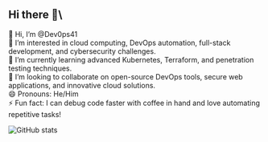 ## Hi there 👋\
👋 Hi, I’m @Dev0ps41\
👀 I’m interested in cloud computing, DevOps automation, full-stack development, and cybersecurity challenges.\
🌱 I’m currently learning advanced Kubernetes, Terraform, and penetration testing techniques.\
💞️ I’m looking to collaborate on open-source DevOps tools, secure web applications, and innovative cloud solutions.\
😄 Pronouns: He/Him\
⚡ Fun fact: I can debug code faster with coffee in hand and love automating repetitive tasks!


 ![ GitHub stats](https://github-readme-stats.vercel.app/api?username=Dev0ps41&show_icons=true&theme=chartreuse-dark)






